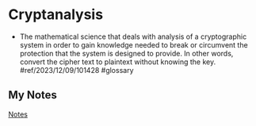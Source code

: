 # Cryptanalysis
- The mathematical science that deals with analysis of a cryptographic system in order to gain knowledge needed to break or circumvent the protection that the system is designed to provide. In other words, convert the cipher text to plaintext without knowing the key. #ref/2023/12/09/101428 #glossary
## My Notes
[Notes](mynotes/cryptanalysis-notes.md)
